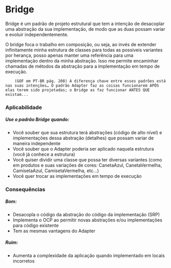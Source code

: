 # Bridge

Bridge é um padrão de projeto estrutural que tem a intenção de desacoplar uma abstração da sua implementação, de modo que as duas possam variar e evoluir independentemente.

O bridge foca o trabalho em composição, ou seja, ao invés de extender infinitamente minha estrutura de classes para todas as possíveis variantes por herança, posso apenas manter uma referência para uma implementação dentro da minha abstração. Isso me permite encaminhar chamadas de métodos da abstração para a implementação em tempo de execução.

        (GOF em PT-BR pág. 208) A diferença chave entre esses padrões está nas suas intenções… O padrão Adapter faz as coisas funcionarem APÓS elas terem sido projetadas; o Bridge as faz funcionar ANTES QUE existam...


### Aplicabilidade

##### Use o padrão Bridge quando:

* Você souber que sua estrutura terá abstrações (código de alto nível) e implementações dessa abstração (detalhes) que possam variar de maneira independente
* Você souber que o Adapter poderia ser aplicado naquela estrutura (você já conhece a estrutura)
* Você quiser dividir uma classe que possa ter diversas variantes (como em produtos e suas variações de cores: CanetaAzul, CanetaVermelha, CamisetaAzul, CamisetaVermelha, etc...)
* Você quer trocar as implementações em tempo de execução


### Consequências

##### Bom:

* Desacopla o código da abstração do código da implementação (SRP)
* Implementa o OCP ao permitir novas abstrações e/ou implementações para código existente
* Tem as mesmas vantagens do Adapter

##### Ruim:

* Aumenta a complexidade da aplicação quando implementado em locais incorretos